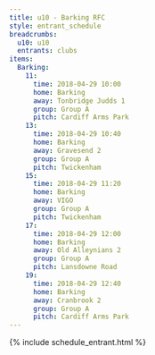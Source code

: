 ```yaml
---
title: u10 - Barking RFC
style: entrant_schedule
breadcrumbs:
  u10: u10
  entrants: clubs
items:
  Barking:
    11:
      time: 2018-04-29 10:00
      home: Barking
      away: Tonbridge Judds 1
      group: Group A
      pitch: Cardiff Arms Park
    13:
      time: 2018-04-29 10:40
      home: Barking
      away: Gravesend 2
      group: Group A
      pitch: Twickenham
    15:
      time: 2018-04-29 11:20
      home: Barking
      away: VIGO
      group: Group A
      pitch: Twickenham
    17:
      time: 2018-04-29 12:00
      home: Barking
      away: Old Alleynians 2
      group: Group A
      pitch: Lansdowne Road
    19:
      time: 2018-04-29 12:40
      home: Barking
      away: Cranbrook 2
      group: Group A
      pitch: Cardiff Arms Park
---
```


{% include schedule_entrant.html %}
